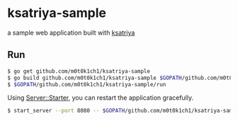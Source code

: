 ksatriya-sample
===============

a sample web application built with [ksatriya](https://github.com/m0t0k1ch1/ksatriya)

## Run

``` sh
$ go get github.com/m0t0k1ch1/ksatriya-sample
$ go build github.com/m0t0k1ch1/ksatriya-sample $GOPATH/github.com/m0t0k1ch1/ksatriya-sample/run
$ $GOPATH/github.com/m0t0k1ch1/ksatriya-sample/run
```

Using [Server::Starter](http://search.cpan.org/~kazuho/Server-Starter-0.17/lib/Server/Starter.pm), you can restart the application gracefully.

``` sh
$ start_server --port 8080 -- $GOPATH/github.com/m0t0k1ch1/ksatriya-sample/run
```
